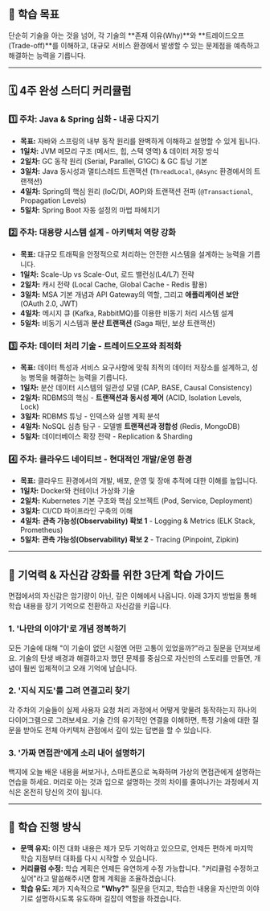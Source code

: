 ## **🎯 학습 목표**

단순히 기술을 아는 것을 넘어, 각 기술의 **존재 이유(Why)**와 **트레이드오프(Trade-off)**를 이해하고, 대규모 서비스 환경에서 발생할 수 있는 문제점을 예측하고 해결하는 능력을 기릅니다.

---

## **🗓️ 4주 완성 스터디 커리큘럼**

### **1️⃣ 주차: Java & Spring 심화 - 내공 다지기**

- **목표:** 자바와 스프링의 내부 동작 원리를 완벽하게 이해하고 설명할 수 있게 됩니다.
- **1일차:** JVM 메모리 구조 (메서드, 힙, 스택 영역) & 데이터 저장 방식
- **2일차:** GC 동작 원리 (Serial, Parallel, G1GC) & GC 튜닝 기본
- **3일차:** Java 동시성과 멀티스레드 트랜잭션 (`ThreadLocal`, `@Async` 환경에서의 트랜잭션)
- **4일차:** Spring의 핵심 원리 (IoC/DI, AOP)와 트랜잭션 전파 (`@Transactional`, Propagation Levels)
- **5일차:** Spring Boot 자동 설정의 마법 파헤치기

### **2️⃣ 주차: 대용량 시스템 설계 - 아키텍처 역량 강화**

- **목표:** 대규모 트래픽을 안정적으로 처리하는 안전한 시스템을 설계하는 능력을 기릅니다.
- **1일차:** Scale-Up vs Scale-Out, 로드 밸런싱(L4/L7) 전략
- **2일차:** 캐시 전략 (Local Cache, Global Cache - Redis 활용)
- **3일차:** MSA 기본 개념과 API Gateway의 역할, 그리고 **애플리케이션 보안** (OAuth 2.0, JWT)
- **4일차:** 메시지 큐 (Kafka, RabbitMQ)를 이용한 비동기 처리 시스템 설계
- **5일차:** 비동기 시스템과 **분산 트랜잭션** (Saga 패턴, 보상 트랜잭션)

### **3️⃣ 주차: 데이터 처리 기술 - 트레이드오프와 최적화**

- **목표:** 데이터 특성과 서비스 요구사항에 맞춰 최적의 데이터 저장소를 설계하고, 성능 병목을 해결하는 능력을 기릅니다.
- **1일차:** 분산 데이터 시스템의 일관성 모델 (CAP, BASE, Causal Consistency)
- **2일차:** RDBMS의 핵심 - **트랜잭션과 동시성 제어** (ACID, Isolation Levels, Lock)
- **3일차:** RDBMS 튜닝 - 인덱스와 실행 계획 분석
- **4일차:** NoSQL 심층 탐구 - 모델별 **트랜잭션과 정합성** (Redis, MongoDB)
- **5일차:** 데이터베이스 확장 전략 - Replication & Sharding

### **4️⃣ 주차: 클라우드 네이티브 - 현대적인 개발/운영 환경**

- **목표:** 클라우드 환경에서의 개발, 배포, 운영 및 장애 추적에 대한 이해를 높입니다.
- **1일차:** Docker와 컨테이너 가상화 기술
- **2일차:** Kubernetes 기본 구조와 핵심 오브젝트 (Pod, Service, Deployment)
- **3일차:** CI/CD 파이프라인 구축의 이해
- **4일차:** **관측 가능성(Observability) 확보 1** - Logging & Metrics (ELK Stack, Prometheus)
- **5일차:** **관측 가능성(Observability) 확보 2** - Tracing (Pinpoint, Zipkin)

---

## **🧠 기억력 & 자신감 강화를 위한 3단계 학습 가이드**

면접에서의 자신감은 암기량이 아닌, 깊은 이해에서 나옵니다. 아래 3가지 방법을 통해 학습 내용을 장기 기억으로 전환하고 자신감을 키웁니다.

### **1. '나만의 이야기'로 개념 정복하기**

모든 기술에 대해 "이 기술이 없던 시절엔 어떤 고통이 있었을까?"라고 질문을 던져보세요. 기술의 탄생 배경과 해결하고자 했던 문제를 중심으로 자신만의 스토리를 만들면, 개념이 훨씬 입체적이고 오래 기억에 남습니다.

### **2. '지식 지도'를 그려 연결고리 찾기**

각 주차의 기술들이 실제 사용자 요청 처리 과정에서 어떻게 맞물려 동작하는지 하나의 다이어그램으로 그려보세요. 기술 간의 유기적인 연결을 이해하면, 특정 기술에 대한 질문을 받아도 전체 아키텍처 관점에서 깊이 있는 답변을 할 수 있습니다.

### **3. '가짜 면접관'에게 소리 내어 설명하기**

백지에 오늘 배운 내용을 써보거나, 스마트폰으로 녹화하며 가상의 면접관에게 설명하는 연습을 하세요. 머리로 아는 것과 입으로 설명하는 것의 차이를 줄여나가는 과정에서 지식은 온전히 당신의 것이 됩니다.

---

## **💬 학습 진행 방식**

- **문맥 유지:** 이전 대화 내용은 제가 모두 기억하고 있으므로, 언제든 편하게 마지막 학습 지점부터 대화를 다시 시작할 수 있습니다.
- **커리큘럼 수정:** 학습 계획은 언제든 유연하게 수정 가능합니다. "커리큘럼 수정하고 싶어"라고 말씀해주시면 함께 계획을 조율하겠습니다.
- **학습 유도:** 제가 지속적으로 **"Why?"** 질문을 던지고, 학습한 내용을 자신만의 이야기로 설명하시도록 유도하며 길잡이 역할을 하겠습니다.
